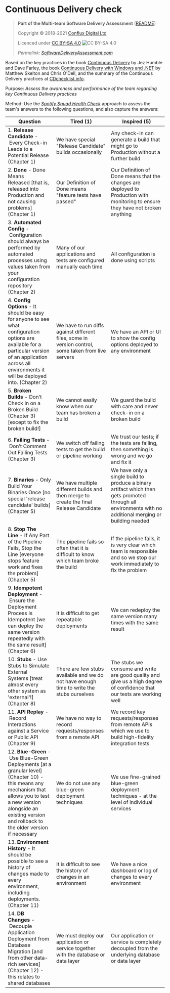 # Continuous Delivery check

> **Part of the Multi-team Software Delivery Assessment** ([README](README.md))
> 
> Copyright © 2018-2021 [Conflux Digital Ltd](https://confluxdigital.net/)
> 
> Licenced under [CC BY-SA 4.0](https://creativecommons.org/licenses/by-sa/4.0/) ![CC BY-SA 4.0](https://licensebuttons.net/l/by-sa/3.0/88x31.png)
>
> _Permalink: [SoftwareDeliveryAssessment.com](http://SoftwareDeliveryAssessment.com/)_ 

Based on the key practices in the book [Continuous Delivery](http://continuousdelivery.com/) by Jez Humble and Dave Farley, the book [Continuous Delivery with Windows and .NET](http://cdwithwindows.net/) by Matthew Skelton and Chris O'Dell, and the summary of the Continuous Delivery practices at [CDchecklist.info](http://cdchecklist.info/).

Purpose: *Assess the awareness and performance of the team regarding key Continuous Delivery practices*

Method: Use the [*Spotify Squad Health Check*](https://labs.spotify.com/2014/09/16/squad-health-check-model/) approach to assess the team's answers to the following questions, and also capture the answers:

| **Question**                                                                                                                                                                                                                        | **Tired (1)**                                                                                       | **Inspired (5)**                                                                                                                                         |
| ----------------------------------------------------------------------------------------------------------------------------------------------------------------------------------------------------------------------------------- | --------------------------------------------------------------------------------------------------- | -------------------------------------------------------------------------------------------------------------------------------------------------------- |
| 1\. **Release Candidate** - Every Check-in Leads to a Potential Release (Chapter 1)                                                                                                                                                 | We have special "Release Candidate" builds occasionally                                             | Any check-in can generate a build that might go to Production without a further build                                                                    |
| 2\. **Done** - Done Means Released \[that is, released into Production and not causing problems\] (Chapter 1)                                                                                                                       | Our Definition of Done means "feature tests have passed"                                            | Our Definition of Done means that the changes are deployed to Production with monitoring to ensure they have not broken anything                         |
| 3\. **Automated Config** - Configuration should always be performed by automated processes using values taken from your configuration repository (Chapter 2)                                                                        | Many of our applications and tests are configured manually each time                                | All configuration is done using scripts                                                                                                                  |
| 4\. **Config Options** - It should be easy for anyone to see what configuration options are available for a particular version of an application across all environments it will be deployed into. (Chapter 2)                      | We have to run diffs against different files, some in version control, some taken from live servers | We have an API or UI to show the config options deployed to any environment                                                                              |
| 5\. **Broken Builds** - Don’t Check In on a Broken Build (Chapter 3) \[except to fix the broken build\!\]                                                                                                                           | We cannot easily know when our team has broken a build                                              | We guard the build with care and never check-in on a broken build                                                                                        |
| 6\. **Failing Tests** - Don’t Comment Out Failing Tests (Chapter 3)                                                                                                                                                                 | We switch off failing tests to get the build or pipeline working                                    | We trust our tests; if the tests are failing, then something is wrong and we go and fix it                                                               |
| 7\. **Binaries** - Only Build Your Binaries Once \[no special 'release candidate' builds\] (Chapter 5)                                                                                                                              | We have multiple different builds and then merge to create the final Release Candidate              | We have only a single build to produce a binary artifact which then gets promoted through all environments with no additional merging or building needed |
| 8\. **Stop The Line** - If Any Part of the Pipeline Fails, Stop the Line \[everyone stops feature work and fixes the problem\] (Chapter 5)                                                                                          | The pipeline fails so often that it is difficult to know which team broke the build                 | If the pipeline fails, it is very clear which team is responsible and so we stop our work immediately to fix the problem                                 |
| 9\. **Idempotent Deployment** - Ensure the Deployment Process Is Idempotent \[we can deploy the same version repeatedly with the same result\] (Chapter 6)                                                                          | It is difficult to get repeatable deployments                                                       | We can redeploy the same version many times with the same result                                                                                         |
| 10\. **Stubs** - Use Stubs to Simulate External Systems \[treat almost every other system as 'external'\!\] (Chapter 8)                                                                                                             | There are few stubs available and we do not have enough time to write the stubs ourselves           | The stubs we consume and write are good quality and give us a high degree of confidence that our tests are working well                                  |
| 11\. **API Replay** - Record Interactions against a Service or Public API (Chapter 9)                                                                                                                                               | We have no way to record requests/responses from a remote API                                       | We record key requests/responses from remote APIs which we use to build high-fidelity integration tests                                                  |
| 12\. **Blue-Green** - Use Blue-Green Deployments \[at a granular level\] (Chapter 10) - this means any mechanism that allows you to test a new version alongside an existing version and rollback to the older version if necessary | We do not use any blue-green deployment techniques                                                  | We use fine-grained blue-green deployment techniques - at the level of individual services                                                               |
| 13\. **Environment History** - It should be possible to see a history of changes made to every environment, including deployments. (Chapter 11)                                                                                     | It is difficult to see the history of changes in an environment                                     | We have a nice dashboard or log of changes to every environment                                                                                          |
| 14\. **DB Changes** - Decouple Application Deployment from Database Migration \[and from other data-rich services\] (Chapter 12) - this relates to shared databases                                                                 | We must deploy our application or service together with the database or data layer                  | Our application or service is completely decoupled from the underlying database or data layer                                                            |

